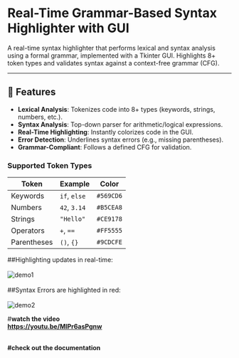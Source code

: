 # Real-Time Grammar-Based Syntax Highlighter with GUI


A real-time syntax highlighter that performs lexical and syntax analysis using a formal grammar, implemented with a Tkinter GUI. Highlights 8+ token types and validates syntax against a context-free grammar (CFG).

---

## 📌 Features
- **Lexical Analysis**: Tokenizes code into 8+ types (keywords, strings, numbers, etc.).
- **Syntax Analysis**: Top-down parser for arithmetic/logical expressions.
- **Real-Time Highlighting**: Instantly colorizes code in the GUI.
- **Error Detection**: Underlines syntax errors (e.g., missing parentheses).
- **Grammar-Compliant**: Follows a defined CFG for validation.

### Supported Token Types
| Token        | Example      | Color       |
|--------------|--------------|-------------|
| Keywords     | `if`, `else` | `#569CD6`   |
| Numbers      | `42`, `3.14` | `#B5CEA8`   |
| Strings      | `"Hello"`    | `#CE9178`   |
| Operators    | `+`, `==`    | `#FF5555`   |
| Parentheses  | `()`, `{}`   | `#9CDCFE`   |



##Highlighting updates in real-time:<br><br>
![demo1](https://github.com/user-attachments/assets/c3ac5f1b-9aa9-4a17-9f54-70f85f4f147c)
<br><br>
##Syntax Errors are highlighted in red:<br><br>
![demo2](https://github.com/user-attachments/assets/7853d2bc-cbdf-472e-849e-a87f2e80793d)

#<b>watch the video<b><br>
https://youtu.be/MlPr6asPgnw<br><br>

#check out the documentation<br>




